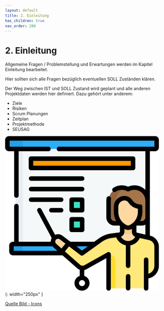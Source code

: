 ```yaml
---
layout: default
title: 2. Einleitung
has_children: true
nav_order: 200
---
```


# 2. Einleitung

Allgemeine Fragen / Problemstellung und Erwartungen werden im Kapitel Einleitung bearbeitet.

Hier sollten sich alle Fragen bezüglich eventuellen SOLL Zuständen klären.

Der Weg zwischen IST und SOLL Zustand wird geplant und alle anderen Projektdaten werden hier definiert.
Dazu gehört unter anderem:

- Ziele
- Risiken
- Scrum Planungen
- Zeitplan
- Projektmethode
- SEUSAG

![Einleitung](../ressources/icons/training.png){: width="250px" }

[Quelle Bild - Icons](../anhang/quellen.html#54-icons)
